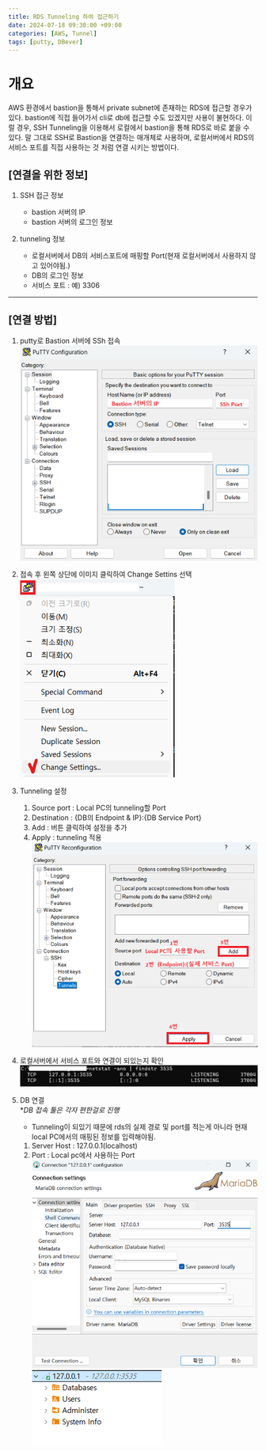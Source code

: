 ```yaml
---
title: RDS Tunneling 하여 접근하기
date: 2024-07-18 09:30:00 +09:00
categories: [AWS, Tunnel]
tags: [putty, DBever]
---
```


# 개요

AWS 환경에서 bastion을 통해서 private subnet에 존재하는 RDS에 접근할 경우가 있다.
bastion에 직접 들어가서 cli로 db에 접근할 수도 있겠지만 사용이 불현하다.
이럴 경우, SSH Tunneling을 이용해서 로컬에서 bastion을 통해 RDS로 바로 붙을 수 있다.
말 그대로 SSH로 Bastion을 연결하는 매개체로 사용하며, 로컬서버에서 RDS의 서비스 포트를 직접 사용하는 것 처럼 연결 시키는 방법이다.

## [연결을 위한 정보]

1. SSH 접근 정보

   - bastion 서버의 IP
   - bastion 서버의 로그인 정보

2. tunneling 정보
   - 로컬서버에서 DB의 서비스포트에 매핑할 Port(현재 로컬서버에서 사용하지 않고 있어야됨.)
   - DB의 로그인 정보
   - 서비스 포트 : 예) 3306

---

## [연결 방법]

1. putty로 Bastion 서버에 SSh 접속
   ![putty_ssh](../assets/img/posts_img/RDS_Tunneling/putty%20ssh.png)
2. 접속 후 왼쪽 상단에 이미지 클릭하여 Change Settins 선택
   ![putty_tunneling](../assets/img/posts_img/RDS_Tunneling/putty%20tunneling.png)
3. Tunneling 설정
   1. Source port : Local PC의 tunneling할 Port
   2. Destination : {DB의 Endpoint & IP}:{DB Service Port}
   3. Add : 버튼 클릭하여 설정을 추가
   4. Apply : tunneling 적용  
      ![putty_tunneling2](../assets/img/posts_img/RDS_Tunneling/putty%20tunneling2.png)
4. 로컬서버에서 서비스 포트와 연결이 되있는지 확인  
   ![check_tunneling](../assets/img/posts_img/RDS_Tunneling/tunneling%20연결%20확인.png)

5. DB 연결  
   \*_DB 접속 툴은 각자 편한걸로 진행_
   - Tunneling이 되있기 때문에 rds의 실제 경로 및 port를 적는게 아니라 현재 local PC에서의 매핑된 정보를 입력해야됨.
   1. Server Host : 127.0.0.1(localhost)
   2. Port : Local pc에서 사용하는 Port
      ![rds 접근1](../assets/img/posts_img/RDS_Tunneling/rds%20접근1.png)
      ![rds 접근1](../assets/img/posts_img/RDS_Tunneling/rds%20접근2.png)
